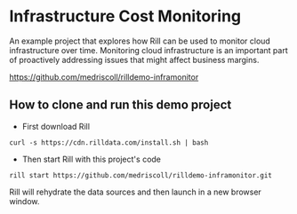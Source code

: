 # Infrastructure Cost Monitoring
An example project that explores how Rill can be used to monitor cloud infrastructure over time. Monitoring cloud infrastructure is an important part of proactively addressing issues that might affect business margins.

https://github.com/medriscoll/rilldemo-inframonitor

## How to clone and run this demo project

* First download Rill

```
curl -s https://cdn.rilldata.com/install.sh | bash
```

* Then start Rill with this project's code

```
rill start https://github.com/medriscoll/rilldemo-inframonitor.git
```

Rill will rehydrate the data sources and then launch in a new browser window.
